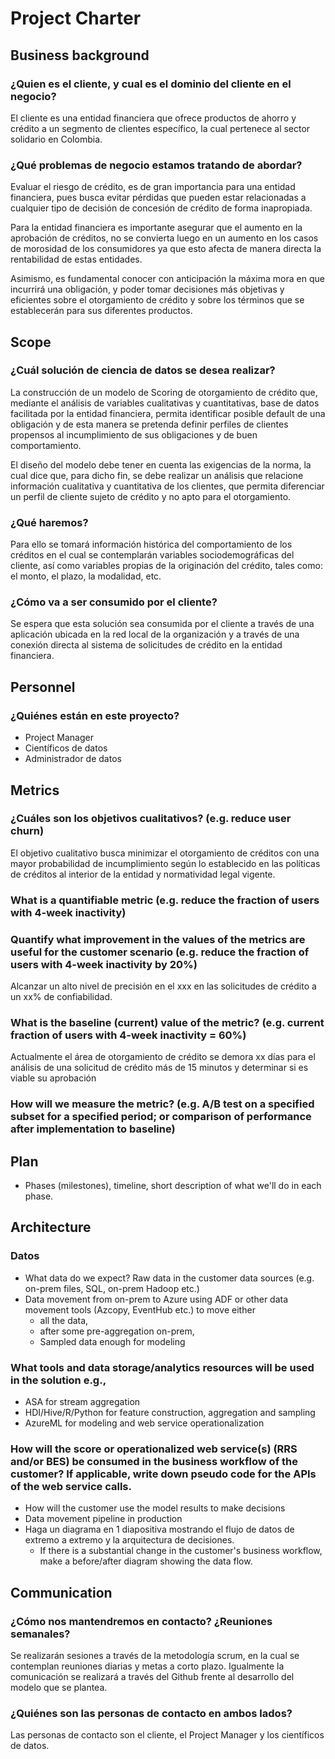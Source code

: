 # Project Charter

## Business background
### ¿Quien es el cliente, y cual es el dominio del cliente en el negocio?
   El cliente es una entidad financiera que ofrece productos de ahorro y crédito a un segmento de clientes específico, la cual pertenece al sector solidario en Colombia.
  
### ¿Qué problemas de negocio estamos tratando de abordar? 
Evaluar el riesgo de crédito, es de gran importancia para una entidad financiera, pues busca evitar pérdidas que pueden estar relacionadas a cualquier tipo de decisión de concesión de crédito de forma inapropiada. 

Para la entidad financiera es importante asegurar que el aumento en la aprobación de créditos, no se convierta luego en un aumento en los casos de morosidad de los consumidores ya que esto afecta de manera directa la rentabilidad de estas entidades. 

Asimismo, es fundamental conocer con anticipación la máxima mora en que incurrirá una obligación, y poder tomar decisiones más objetivas y eficientes sobre el otorgamiento de crédito y sobre los términos que se establecerán para sus diferentes productos. 

## Scope
### ¿Cuál solución de ciencia de datos se desea realizar?
La construcción de un modelo de Scoring de otorgamiento de crédito que, mediante el análisis de variables cualitativas y cuantitativas, base de datos facilitada por la entidad financiera, permita identificar posible default de una obligación y de esta manera se pretenda definir perfiles de clientes propensos al incumplimiento de sus obligaciones y de buen comportamiento. 

El diseño del modelo debe tener en cuenta las exigencias de la norma, la cual dice que, para dicho fin, se debe realizar un análisis que relacione información cualitativa y cuantitativa de los clientes, que permita diferenciar un perfil de cliente sujeto de crédito y no apto para el otorgamiento.

### ¿Qué haremos? 
Para ello se tomará información histórica del comportamiento de los créditos en el cual se contemplarán variables sociodemográficas del cliente, así como variables propias de la originación del crédito, tales como: el monto, el plazo, la modalidad, etc. 

### ¿Cómo va a ser consumido por el cliente? 
Se espera que esta solución sea consumida por el cliente a través de una aplicación ubicada en la red local de la organización y a través de una conexión directa al sistema de solicitudes de crédito en la entidad financiera. 

## Personnel
### ¿Quiénes están en este proyecto?
* Project Manager
* Científicos de datos
* Administrador de datos
	
## Metrics
### ¿Cuáles son los objetivos cualitativos? (e.g. reduce user churn)
El objetivo cualitativo busca minimizar el otorgamiento de créditos con una mayor probabilidad de incumplimiento según lo establecido en las políticas de créditos al interior de la entidad y normatividad legal vigente.

### What is a quantifiable metric  (e.g. reduce the fraction of users with 4-week inactivity)
### Quantify what improvement in the values of the metrics are useful for the customer scenario (e.g. reduce the  fraction of users with 4-week inactivity by 20%) 
Alcanzar un alto nivel de precisión en el xxx en las solicitudes de crédito a un xx% de confiabilidad.

### What is the baseline (current) value of the metric? (e.g. current fraction of users with 4-week inactivity = 60%)
Actualmente el área de otorgamiento de crédito se demora xx días para el análisis de una solicitud de crédito  más de 15 minutos  y determinar si es viable su aprobación
### How will we measure the metric? (e.g. A/B test on a specified subset for a specified period; or comparison of performance after implementation to baseline)

## Plan
* Phases (milestones), timeline, short description of what we'll do in each phase.

## Architecture
### Datos
  * What data do we expect? Raw data in the customer data sources (e.g. on-prem files, SQL, on-prem Hadoop etc.)
* Data movement from on-prem to Azure using ADF or other data movement tools (Azcopy, EventHub etc.) to move either
  * all the data, 
  * after some pre-aggregation on-prem,
  * Sampled data enough for modeling 

### What tools and data storage/analytics resources will be used in the solution e.g.,
  * ASA for stream aggregation
  * HDI/Hive/R/Python for feature construction, aggregation and sampling
  * AzureML for modeling and web service operationalization
  
### How will the score or operationalized web service(s) (RRS and/or BES) be consumed in the business workflow of the customer? If applicable, write down pseudo code for the APIs of the web service calls.
  * How will the customer use the model results to make decisions
  * Data movement pipeline in production
  * Haga un diagrama en 1 diapositiva mostrando el flujo de datos de extremo a extremo y la arquitectura de decisiones.
    * If there is a substantial change in the customer's business workflow, make a before/after diagram showing the data flow.

## Communication
### ¿Cómo nos mantendremos en contacto? ¿Reuniones semanales? 
Se realizarán sesiones a través de la metodología scrum, en la cual se contemplan reuniones diarias y metas a corto plazo. Igualmente la comunicación se realizará a través del Github frente al desarrollo del modelo que se plantea. 

### ¿Quiénes son las personas de contacto en ambos lados? 
Las personas de contacto son el cliente, el Project  Manager y los científicos de datos. 
